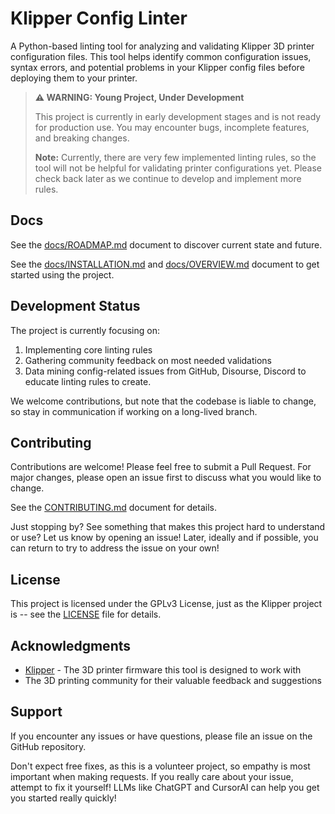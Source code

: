 # Klipper Config Linter

A Python-based linting tool for analyzing and validating Klipper 3D printer configuration files. This tool helps identify common configuration issues, syntax errors, and potential problems in your Klipper config files before deploying them to your printer.

> **⚠️ WARNING: Young Project, Under Development**
>
> This project is currently in early development stages and is not ready for production use. You may encounter bugs, incomplete features, and breaking changes.
>
> **Note:** Currently, there are very few implemented linting rules, so the tool will not be helpful for validating printer configurations yet. Please check back later as we continue to develop and implement more rules.

## Docs

See the [docs/ROADMAP.md](docs/ROADMAP.md) document to discover current state and future.

See the [docs/INSTALLATION.md](docs/INSTALLATION.md) and [docs/OVERVIEW.md](docs/OVERVIEW.md) document to get started using the project.

## Development Status

The project is currently focusing on:
1. Implementing core linting rules
2. Gathering community feedback on most needed validations
3. Data mining config-related issues from GitHub, Disourse, Discord to educate linting rules to create.

We welcome contributions, but note that the codebase is liable to change, so stay in communication if working on a long-lived branch.

## Contributing

Contributions are welcome! Please feel free to submit a Pull Request. For major changes, please open an issue first to discuss what you would like to change.

See the [CONTRIBUTING.md](CONTRIBUTING.md) document for details.

Just stopping by? See something that makes this project hard to understand or use? Let us know by opening an issue! Later, ideally and if possible, you can return to try to address the issue on your own!

## License

This project is licensed under the GPLv3 License, just as the Klipper project is -- see the [LICENSE](LICENSE) file for details.

## Acknowledgments

- [Klipper](https://github.com/Klipper3d/klipper) - The 3D printer firmware this tool is designed to work with
- The 3D printing community for their valuable feedback and suggestions

## Support

If you encounter any issues or have questions, please file an issue on the GitHub repository.

Don't expect free fixes, as this is a volunteer project, so empathy is most important when making requests. If you really care about your issue, attempt to fix it yourself! LLMs like ChatGPT and CursorAI can help you get you started really quickly!